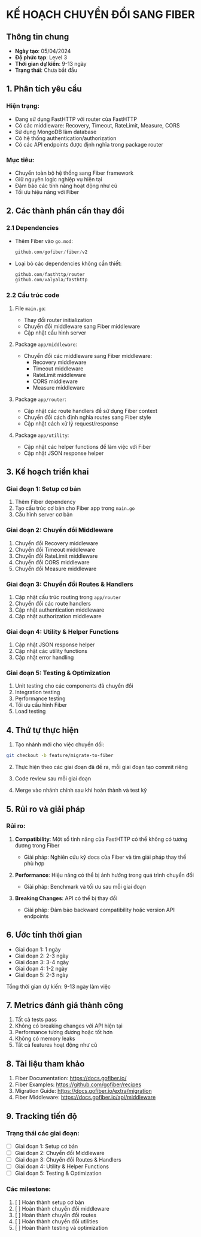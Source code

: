 # KẾ HOẠCH CHUYỂN ĐỔI SANG FIBER

## Thông tin chung
- **Ngày tạo**: 05/04/2024
- **Độ phức tạp**: Level 3
- **Thời gian dự kiến**: 9-13 ngày
- **Trạng thái**: Chưa bắt đầu

## 1. Phân tích yêu cầu

### Hiện trạng:
- Đang sử dụng FastHTTP với router của FastHTTP
- Có các middleware: Recovery, Timeout, RateLimit, Measure, CORS
- Sử dụng MongoDB làm database
- Có hệ thống authentication/authorization
- Có các API endpoints được định nghĩa trong package router

### Mục tiêu:
- Chuyển toàn bộ hệ thống sang Fiber framework
- Giữ nguyên logic nghiệp vụ hiện tại
- Đảm bảo các tính năng hoạt động như cũ
- Tối ưu hiệu năng với Fiber

## 2. Các thành phần cần thay đổi

### 2.1 Dependencies
- Thêm Fiber vào `go.mod`:
  ```go
  github.com/gofiber/fiber/v2
  ```
- Loại bỏ các dependencies không cần thiết:
  ```go
  github.com/fasthttp/router
  github.com/valyala/fasthttp
  ```

### 2.2 Cấu trúc code
1. File `main.go`:
   - Thay đổi router initialization
   - Chuyển đổi middleware sang Fiber middleware
   - Cập nhật cấu hình server

2. Package `app/middleware`:
   - Chuyển đổi các middleware sang Fiber middleware:
     - Recovery middleware
     - Timeout middleware  
     - RateLimit middleware
     - CORS middleware
     - Measure middleware

3. Package `app/router`:
   - Cập nhật các route handlers để sử dụng Fiber context
   - Chuyển đổi cách định nghĩa routes sang Fiber style
   - Cập nhật cách xử lý request/response

4. Package `app/utility`:
   - Cập nhật các helper functions để làm việc với Fiber
   - Cập nhật JSON response helper

## 3. Kế hoạch triển khai

### Giai đoạn 1: Setup cơ bản
1. Thêm Fiber dependency
2. Tạo cấu trúc cơ bản cho Fiber app trong `main.go`
3. Cấu hình server cơ bản

### Giai đoạn 2: Chuyển đổi Middleware
1. Chuyển đổi Recovery middleware
2. Chuyển đổi Timeout middleware
3. Chuyển đổi RateLimit middleware
4. Chuyển đổi CORS middleware
5. Chuyển đổi Measure middleware

### Giai đoạn 3: Chuyển đổi Routes & Handlers
1. Cập nhật cấu trúc routing trong `app/router`
2. Chuyển đổi các route handlers
3. Cập nhật authentication middleware
4. Cập nhật authorization middleware

### Giai đoạn 4: Utility & Helper Functions
1. Cập nhật JSON response helper
2. Cập nhật các utility functions
3. Cập nhật error handling

### Giai đoạn 5: Testing & Optimization
1. Unit testing cho các components đã chuyển đổi
2. Integration testing
3. Performance testing
4. Tối ưu cấu hình Fiber
5. Load testing

## 4. Thứ tự thực hiện

1. Tạo nhánh mới cho việc chuyển đổi:
```bash
git checkout -b feature/migrate-to-fiber
```

2. Thực hiện theo các giai đoạn đã đề ra, mỗi giai đoạn tạo commit riêng

3. Code review sau mỗi giai đoạn

4. Merge vào nhánh chính sau khi hoàn thành và test kỹ

## 5. Rủi ro và giải pháp

### Rủi ro:
1. **Compatibility**: Một số tính năng của FastHTTP có thể không có tương đương trong Fiber
   - Giải pháp: Nghiên cứu kỹ docs của Fiber và tìm giải pháp thay thế phù hợp

2. **Performance**: Hiệu năng có thể bị ảnh hưởng trong quá trình chuyển đổi
   - Giải pháp: Benchmark và tối ưu sau mỗi giai đoạn

3. **Breaking Changes**: API có thể bị thay đổi
   - Giải pháp: Đảm bảo backward compatibility hoặc version API endpoints

## 6. Ước tính thời gian
- Giai đoạn 1: 1 ngày
- Giai đoạn 2: 2-3 ngày
- Giai đoạn 3: 3-4 ngày
- Giai đoạn 4: 1-2 ngày
- Giai đoạn 5: 2-3 ngày

Tổng thời gian dự kiến: 9-13 ngày làm việc

## 7. Metrics đánh giá thành công
1. Tất cả tests pass
2. Không có breaking changes với API hiện tại
3. Performance tương đương hoặc tốt hơn
4. Không có memory leaks
5. Tất cả features hoạt động như cũ

## 8. Tài liệu tham khảo
1. Fiber Documentation: https://docs.gofiber.io/
2. Fiber Examples: https://github.com/gofiber/recipes
3. Migration Guide: https://docs.gofiber.io/extra/migration
4. Fiber Middleware: https://docs.gofiber.io/api/middleware

## 9. Tracking tiến độ

### Trạng thái các giai đoạn:
- [ ] Giai đoạn 1: Setup cơ bản
- [ ] Giai đoạn 2: Chuyển đổi Middleware
- [ ] Giai đoạn 3: Chuyển đổi Routes & Handlers
- [ ] Giai đoạn 4: Utility & Helper Functions
- [ ] Giai đoạn 5: Testing & Optimization

### Các milestone:
1. [ ] Hoàn thành setup cơ bản
2. [ ] Hoàn thành chuyển đổi middleware
3. [ ] Hoàn thành chuyển đổi routes
4. [ ] Hoàn thành chuyển đổi utilities
5. [ ] Hoàn thành testing và optimization 